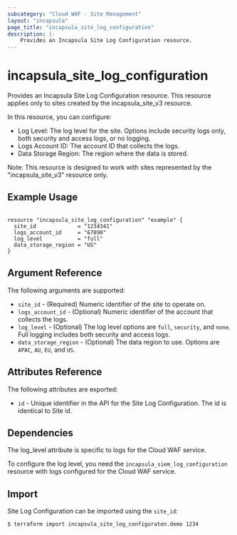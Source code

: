 ```yaml
---
subcategory: "Cloud WAF - Site Management"
layout: "incapsula"
page_title: "incapsula_site_log_configuration"
description: |-
    Provides an Incapsula Site Log Configuration resource.
---
```

# incapsula_site_log_configuration

Provides an Incapsula Site Log Configuration resource. This resource applies only to sites created by the incapsula_site_v3 resource.

In this resource, you can configure:
- Log Level: The log level for the site. Options include security logs only, both security and access logs, or no logging.
- Logs Account ID: The account ID that collects the logs.
- Data Storage Region: The region where the data is stored.

Note: This resource is designed to work with sites represented by the "incapsula_site_v3" resource only.

## Example Usage

```hcl

resource "incapsula_site_log_configuration" "example" {
  site_id             = "1234341"
  logs_account_id     = "67890"
  log_level           = "full"
  data_storage_region = "US"
}
```

## Argument Reference

The following arguments are supported:

* `site_id` - (Required) Numeric identifier of the site to operate on.
* `logs_account_id` - (Optional) Numeric identifier of the account that collects the logs.
* `log_level` - (Optional) The log level options are `full`, `security`, and `none`. Full logging includes both security and access logs.
* `data_storage_region` - (Optional) The data region to use. Options are `APAC`, `AU`, `EU`, and `US`.

## Attributes Reference

The following attributes are exported:

* `id` - Unique identifier in the API for the Site Log Configuration. The id is identical to Site id.

## Dependencies
The log_level attribute is specific to logs for the Cloud WAF service.

To configure the log level, you need the `incapsula_siem_log_configuration` resource with logs configured for the Cloud WAF service.

## Import

Site Log Configuration can be imported using the `site_id`:
```
$ terraform import incapsula_site_log_configuraton.demo 1234
```